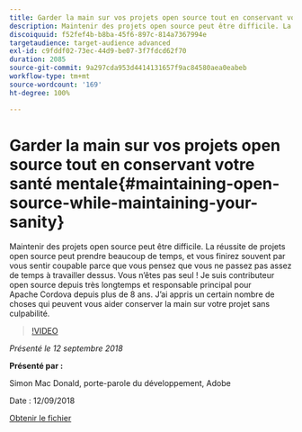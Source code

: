 ```yaml
---
title: Garder la main sur vos projets open source tout en conservant votre santé mentale
description: Maintenir des projets open source peut être difficile. La réussite de projets open source peut prendre beaucoup de temps, et vous finirez souvent par vous sentir coupable parce que vous pensez que vous ne passez pas assez de temps à travailler dessus. Découvrez ces éléments qui peuvent vous aider à conserver la main sur votre projet sans culpabilité.
discoiquuid: f52fef4b-b8ba-45f6-897c-814a7367994e
targetaudience: target-audience advanced
exl-id: c9fddf02-73ec-44d9-be07-3f7fdcd62f70
duration: 2085
source-git-commit: 9a297cda953d4414131657f9ac84580aea0eabeb
workflow-type: tm+mt
source-wordcount: '169'
ht-degree: 100%

---
```


# Garder la main sur vos projets open source tout en conservant votre santé mentale{#maintaining-open-source-while-maintaining-your-sanity}

Maintenir des projets open source peut être difficile. La réussite de projets open source peut prendre beaucoup de temps, et vous finirez souvent par vous sentir coupable parce que vous pensez que vous ne passez pas assez de temps à travailler dessus. Vous n’êtes pas seul ! Je suis contributeur open source depuis très longtemps et responsable principal pour Apache Cordova depuis plus de 8 ans. J’ai appris un certain nombre de choses qui peuvent vous aider conserver la main sur votre projet sans culpabilité.

>[!VIDEO](https://video.tv.adobe.com/v/23713/?quality=9)

*Présenté le 12 septembre 2018*

**Présenté par :**

Simon Mac Donald, porte-parole du développement, Adobe

Date : 12/09/2018

[Obtenir le fichier](assets/maintaining-open-source-while-maintaining-your-sanity-gems-091218.pdf)

<!--
[Get back to the Overview](https://helpx.adobe.com/experience-manager/kt/eseminars/gems/aem-index.html)
-->
